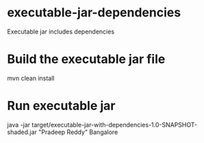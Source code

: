 # executable-jar-dependencies
Executable jar includes dependencies

# Build the executable jar file
mvn clean install

# Run executable jar
java -jar target/executable-jar-with-dependencies-1.0-SNAPSHOT-shaded.jar "Pradeep Reddy" Bangalore
